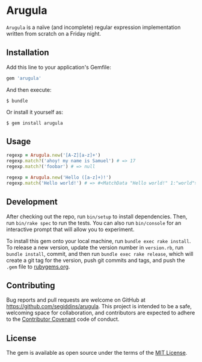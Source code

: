 # Arugula

`Arugula` is a naïve (and incomplete) regular expression implementation written
from scratch on a Friday night.

## Installation

Add this line to your application's Gemfile:

```ruby
gem 'arugula'
```

And then execute:

    $ bundle

Or install it yourself as:

    $ gem install arugula

## Usage

```ruby
regexp = Arugula.new('[A-Z][a-z]+')
regexp.match?('ahoy! my name is Samuel') # => 17
regexp.match?('foobar') # => null

regexp = Arugula.new('Hello ([a-z]+)!')
regexp.match('Hello world!') # => #<MatchData "Hello world!" 1:"world">
```

## Development

After checking out the repo, run `bin/setup` to install dependencies.
Then, run `bin/rake spec` to run the tests.
You can also run `bin/console` for an interactive prompt that will allow you to
experiment.

To install this gem onto your local machine, run `bundle exec rake install`.
To release a new version, update the version number in `version.rb`,
run `bundle install`, commit,
and then run `bundle exec rake release`, which will create a git tag for the
version, push git commits and tags,
and push the `.gem` file to [rubygems.org](https://rubygems.org).

## Contributing

Bug reports and pull requests are welcome on GitHub at
https://github.com/segiddins/arugula.
This project is intended to be a safe, welcoming space for collaboration,
and contributors are expected to adhere to the
[Contributor Covenant](http://contributor-covenant.org) code of conduct.

## License

The gem is available as open source under the terms of the
[MIT License](http://opensource.org/licenses/MIT).
